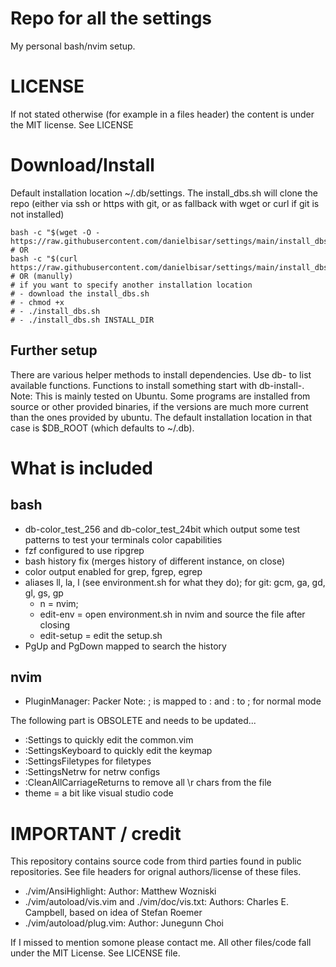 # Repo for all the settings

My personal bash/nvim setup.

# LICENSE

If not stated otherwise (for example in a files header) the content is under the MIT license.
See LICENSE

# Download/Install

Default installation location ~/.db/settings.
The install_dbs.sh will clone the repo (either via ssh or https with git, or as fallback with wget or curl if git is not installed)

```
bash -c "$(wget -O - https://raw.githubusercontent.com/danielbisar/settings/main/install_dbs.sh)"
# OR
bash -c "$(curl https://raw.githubusercontent.com/danielbisar/settings/main/install_dbs.sh)"
# OR (manully)
# if you want to specify another installation location
# - download the install_dbs.sh
# - chmod +x
# - ./install_dbs.sh
# - ./install_dbs.sh INSTALL_DIR
```

## Further setup

There are various helper methods to install dependencies. Use db-<TAB><TAB> to list available functions. Functions to 
install something start with db-install-. Note: This is mainly tested on Ubuntu. Some programs are installed from 
source or other provided binaries, if the versions are much more current than the ones provided by ubuntu. The default
installation location in that case is $DB_ROOT (which defaults to ~/.db).

# What is included

## bash

- db-color_test_256 and db-color_test_24bit which output some test patterns to test your terminals color capabilities 
- fzf configured to use ripgrep
- bash history fix (merges history of different instance, on close)
- color output enabled for grep, fgrep, egrep
- aliases ll, la, l (see environment.sh for what they do); for git: gcm, ga, gd, gl, gs, gp
    - n = nvim; 
    - edit-env = open environment.sh in nvim and source the file after closing
    - edit-setup = edit the setup.sh
- PgUp and PgDown mapped to search the history

## nvim

- PluginManager: Packer
Note: ; is mapped to : and : to ; for normal mode

The following part is OBSOLETE and needs to be updated...
- :Settings to quickly edit the common.vim
- :SettingsKeyboard to quickly edit the keymap
- :SettingsFiletypes for filetypes
- :SettingsNetrw for netrw configs
- :CleanAllCarriageReturns to remove all \r chars from the file
- theme = a bit like visual studio code

# IMPORTANT / credit

This repository contains source code from third parties found in public repositories.
See file headers for orignal authors/license of these files.

- ./vim/AnsiHighlight: Author: Matthew Wozniski 
- ./vim/autoload/vis.vim and ./vim/doc/vis.txt: Authors: Charles E. Campbell, based on idea of Stefan Roemer
- ./vim/autoload/plug.vim: Author: Junegunn Choi

If I missed to mention somone please contact me. All other files/code fall under the MIT License.
See LICENSE file.

